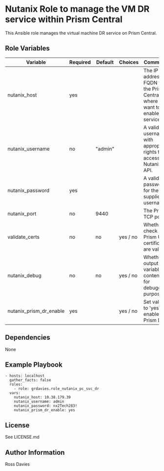# Nutanix Role to manage the VM DR service within Prism Central

This Ansible role manages the virtual machine DR service on Prism Central.


## Role Variables

| Variable                                          | Required | Default | Choices                   | Comments                                                                                               |
|---------------------------------------------------|----------|---------|---------------------------|--------------------------------------------------------------------------------------------------------|
| nutanix_host                                      | yes      |         |                           | The IP address or FQDN for the Prism Centra) where you want to enable the service.                     |
| nutanix_username                                  | no       | "admin" |                           | A valid username with appropriate rights to access the Nutanix API.                                    |
| nutanix_password                                  | yes      |         |                           | A valid password for the supplied username.                                                            |
| nutanix_port                                      | no       | 9440    |                           | The Prism TCP port                                                                                     |
| validate_certs                                    | no       | no      | yes / no                  | Whether to check if Prism UI certificates are valid.                                                   |
| nutanix_debug                                     | no       | no      | yes / no                  | Whether to output variable contents for debugging purposes.                                            |
| nutanix_prism_dr_enable                           | yes      |         | yes / no                  | Set value to 'yes' to enable Prism DR.                                                   |


## Dependencies

None


## Example Playbook

```
- hosts: localhost
  gather_facts: false
  roles:
    - role: grdavies.role_nutanix_pc_svc_dr
  vars:
    nutanix_host: 10.38.179.39
    nutanix_username: admin
    nutanix_password: nx2Tech283!
    nutanix_prism_dr_enable: yes
```


## License

See LICENSE.md

## Author Information

Ross Davies
